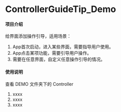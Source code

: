 # ControllerGuideTip_Demo

#### 项目介绍
给界面添加操作引导，适用场景：

1. App首次启动，进入某些界面，需要指导用户使用。
2. App点击某项功能，需要引导用户操作。
3. 需要在任意界面，自定义任意操作引导的情况。

#### 使用说明
查看 DEMO 文件夹下的 Controller
1. xxxx
2. xxxx
3. xxxx





